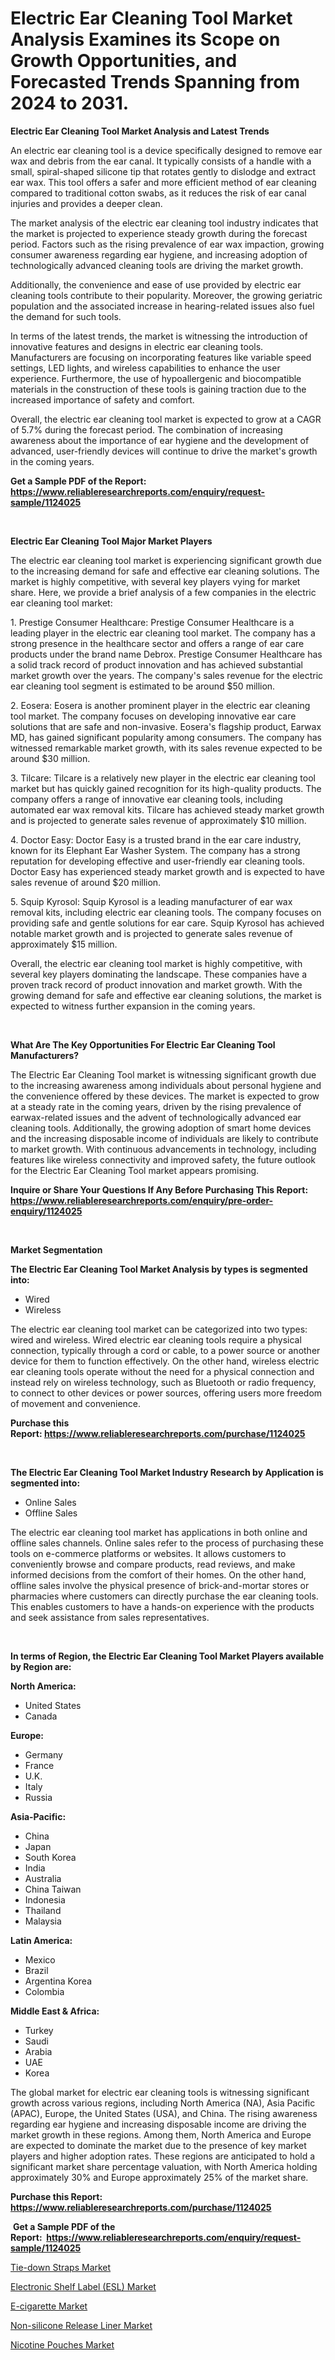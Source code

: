 <p><h1>Electric Ear Cleaning Tool Market Analysis Examines its Scope on Growth Opportunities, and Forecasted Trends Spanning from 2024 to 2031.</h1></p><p><strong>Electric Ear Cleaning Tool Market Analysis and Latest Trends</strong></p>
<p><p>An electric ear cleaning tool is a device specifically designed to remove ear wax and debris from the ear canal. It typically consists of a handle with a small, spiral-shaped silicone tip that rotates gently to dislodge and extract ear wax. This tool offers a safer and more efficient method of ear cleaning compared to traditional cotton swabs, as it reduces the risk of ear canal injuries and provides a deeper clean.</p><p>The market analysis of the electric ear cleaning tool industry indicates that the market is projected to experience steady growth during the forecast period. Factors such as the rising prevalence of ear wax impaction, growing consumer awareness regarding ear hygiene, and increasing adoption of technologically advanced cleaning tools are driving the market growth.</p><p>Additionally, the convenience and ease of use provided by electric ear cleaning tools contribute to their popularity. Moreover, the growing geriatric population and the associated increase in hearing-related issues also fuel the demand for such tools.</p><p>In terms of the latest trends, the market is witnessing the introduction of innovative features and designs in electric ear cleaning tools. Manufacturers are focusing on incorporating features like variable speed settings, LED lights, and wireless capabilities to enhance the user experience. Furthermore, the use of hypoallergenic and biocompatible materials in the construction of these tools is gaining traction due to the increased importance of safety and comfort.</p><p>Overall, the electric ear cleaning tool market is expected to grow at a CAGR of 5.7% during the forecast period. The combination of increasing awareness about the importance of ear hygiene and the development of advanced, user-friendly devices will continue to drive the market's growth in the coming years.</p></p>
<p><strong>Get a Sample PDF of the Report:&nbsp; <a href="https://www.reliableresearchreports.com/enquiry/request-sample/1124025">https://www.reliableresearchreports.com/enquiry/request-sample/1124025</a></strong></p>
<p>&nbsp;</p>
<p><strong>Electric Ear Cleaning Tool Major Market Players</strong></p>
<p><p>The electric ear cleaning tool market is experiencing significant growth due to the increasing demand for safe and effective ear cleaning solutions. The market is highly competitive, with several key players vying for market share. Here, we provide a brief analysis of a few companies in the electric ear cleaning tool market:</p><p>1. Prestige Consumer Healthcare: Prestige Consumer Healthcare is a leading player in the electric ear cleaning tool market. The company has a strong presence in the healthcare sector and offers a range of ear care products under the brand name Debrox. Prestige Consumer Healthcare has a solid track record of product innovation and has achieved substantial market growth over the years. The company's sales revenue for the electric ear cleaning tool segment is estimated to be around $50 million.</p><p>2. Eosera: Eosera is another prominent player in the electric ear cleaning tool market. The company focuses on developing innovative ear care solutions that are safe and non-invasive. Eosera's flagship product, Earwax MD, has gained significant popularity among consumers. The company has witnessed remarkable market growth, with its sales revenue expected to be around $30 million.</p><p>3. Tilcare: Tilcare is a relatively new player in the electric ear cleaning tool market but has quickly gained recognition for its high-quality products. The company offers a range of innovative ear cleaning tools, including automated ear wax removal kits. Tilcare has achieved steady market growth and is projected to generate sales revenue of approximately $10 million.</p><p>4. Doctor Easy: Doctor Easy is a trusted brand in the ear care industry, known for its Elephant Ear Washer System. The company has a strong reputation for developing effective and user-friendly ear cleaning tools. Doctor Easy has experienced steady market growth and is expected to have sales revenue of around $20 million.</p><p>5. Squip Kyrosol: Squip Kyrosol is a leading manufacturer of ear wax removal kits, including electric ear cleaning tools. The company focuses on providing safe and gentle solutions for ear care. Squip Kyrosol has achieved notable market growth and is projected to generate sales revenue of approximately $15 million.</p><p>Overall, the electric ear cleaning tool market is highly competitive, with several key players dominating the landscape. These companies have a proven track record of product innovation and market growth. With the growing demand for safe and effective ear cleaning solutions, the market is expected to witness further expansion in the coming years.</p></p>
<p>&nbsp;</p>
<p><strong>What Are The Key Opportunities For Electric Ear Cleaning Tool Manufacturers?</strong></p>
<p><p>The Electric Ear Cleaning Tool market is witnessing significant growth due to the increasing awareness among individuals about personal hygiene and the convenience offered by these devices. The market is expected to grow at a steady rate in the coming years, driven by the rising prevalence of earwax-related issues and the advent of technologically advanced ear cleaning tools. Additionally, the growing adoption of smart home devices and the increasing disposable income of individuals are likely to contribute to market growth. With continuous advancements in technology, including features like wireless connectivity and improved safety, the future outlook for the Electric Ear Cleaning Tool market appears promising.</p></p>
<p><strong>Inquire or Share Your Questions If Any Before Purchasing This Report: <a href="https://www.reliableresearchreports.com/enquiry/pre-order-enquiry/1124025">https://www.reliableresearchreports.com/enquiry/pre-order-enquiry/1124025</a></strong></p>
<p>&nbsp;</p>
<p><strong>Market Segmentation</strong></p>
<p><strong>The Electric Ear Cleaning Tool Market Analysis by types is segmented into:</strong></p>
<p><ul><li>Wired</li><li>Wireless</li></ul></p>
<p><p>The electric ear cleaning tool market can be categorized into two types: wired and wireless. Wired electric ear cleaning tools require a physical connection, typically through a cord or cable, to a power source or another device for them to function effectively. On the other hand, wireless electric ear cleaning tools operate without the need for a physical connection and instead rely on wireless technology, such as Bluetooth or radio frequency, to connect to other devices or power sources, offering users more freedom of movement and convenience.</p></p>
<p><strong>Purchase this Report:&nbsp;<a href="https://www.reliableresearchreports.com/purchase/1124025">https://www.reliableresearchreports.com/purchase/1124025</a></strong></p>
<p>&nbsp;</p>
<p><strong>The Electric Ear Cleaning Tool Market Industry Research by Application is segmented into:</strong></p>
<p><ul><li>Online Sales</li><li>Offline Sales</li></ul></p>
<p><p>The electric ear cleaning tool market has applications in both online and offline sales channels. Online sales refer to the process of purchasing these tools on e-commerce platforms or websites. It allows customers to conveniently browse and compare products, read reviews, and make informed decisions from the comfort of their homes. On the other hand, offline sales involve the physical presence of brick-and-mortar stores or pharmacies where customers can directly purchase the ear cleaning tools. This enables customers to have a hands-on experience with the products and seek assistance from sales representatives.</p></p>
<p>&nbsp;</p>
<p><strong>In terms of Region, the Electric Ear Cleaning Tool Market Players available by Region are:</strong></p>
<p>
    <p> <strong> North America: </strong>
        <ul>
            <li>United States</li>
            <li>Canada</li>
        </ul>
        </p> 
    <p> <strong> Europe: </strong>
        <ul>
            <li>Germany</li>
            <li>France</li>
            <li>U.K.</li>
            <li>Italy</li>
            <li>Russia</li>
        </ul>
        </p> 
    <p> <strong> Asia-Pacific: </strong>
        <ul>
            <li>China</li>
            <li>Japan</li>
            <li>South Korea</li>
            <li>India</li>
            <li>Australia</li>
            <li>China Taiwan</li>
            <li>Indonesia</li>
            <li>Thailand</li>
            <li>Malaysia</li>
        </ul>
        </p> 
    <p> <strong> Latin America: </strong>
        <ul>
            <li>Mexico</li>
            <li>Brazil</li>
            <li>Argentina Korea</li>
            <li>Colombia</li>
        </ul>
        </p> 
    <p> <strong> Middle East & Africa: </strong>
        <ul>
            <li>Turkey</li>
            <li>Saudi</li>
            <li>Arabia</li>
            <li>UAE</li>
            <li>Korea</li>
        </ul>
    </p>
    </p>
<p><p>The global market for electric ear cleaning tools is witnessing significant growth across various regions, including North America (NA), Asia Pacific (APAC), Europe, the United States (USA), and China. The rising awareness regarding ear hygiene and increasing disposable income are driving the market growth in these regions. Among them, North America and Europe are expected to dominate the market due to the presence of key market players and higher adoption rates. These regions are anticipated to hold a significant market share percentage valuation, with North America holding approximately 30% and Europe approximately 25% of the market share.</p></p>
<p><strong>Purchase this Report: <a href="https://www.reliableresearchreports.com/purchase/1124025">https://www.reliableresearchreports.com/purchase/1124025</a></strong></p>
<p>&nbsp;<strong>Get a Sample PDF of the Report:&nbsp;&nbsp;<a href="https://www.reliableresearchreports.com/enquiry/request-sample/1124025">https://www.reliableresearchreports.com/enquiry/request-sample/1124025</a></strong></p>
<p><strong></strong></p>
<p><p><a href="https://github.com/arionmp/Market-Research-Report-List-1/blob/main/tie-down-straps-market.md">Tie-down Straps Market</a></p><p><a href="https://github.com/kosella/Market-Research-Report-List-1/blob/main/electronic-shelf-label-esl-market.md">Electronic Shelf Label (ESL) Market</a></p><p><a href="https://github.com/nicoletavirag/Market-Research-Report-List-1/blob/main/e-cigarette-market.md">E-cigarette Market</a></p><p><a href="https://github.com/zeberleansnyderallisonwjfli/Market-Research-Report-List-1/blob/main/non-silicone-release-liner-market.md">Non-silicone Release Liner Market</a></p><p><a href="https://github.com/wwwkeltoum/Market-Research-Report-List-1/blob/main/nicotine-pouches-market.md">Nicotine Pouches Market</a></p></p>
